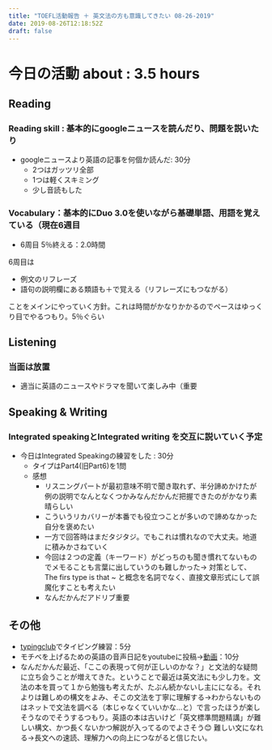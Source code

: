 ```yaml
---
title: "TOEFL活動報告 ＋ 英文法の方も意識してきたい 08-26-2019"
date: 2019-08-26T12:18:52Z
draft: false
---
```



# 今日の活動 about : 3.5 hours
## Reading
### Reading skill : 基本的にgoogleニュースを読んだり、問題を説いたり
* googleニュースより英語の記事を何個か読んだ: 30分
  * 2つはガッツリ全部
  * 1つは軽くスキミング
  * 少し音読もした
<!-- * TOEFL、リーディング問題集を少しといた：30分
  * https://www.amazon.co.jp/dp/4862902014
  * 正答率11/15、時間23分
  * 語彙問題はほぼ正解だった
  * １つ、問題文をよく読まずにみすったケアレスミス
  * 最後の分類問題で分類の認識をミスって全滅。どんまい -->


### Vocabulary：基本的にDuo 3.0を使いながら基礎単語、用語を覚えている（現在6週目

* 6周目 5％終える：2.0時間

6周目は
* 例文のリフレーズ
* 語句の説明欄にある類語も＋で覚える（リフレーズにもつながる）

ことをメインにやっていく方針。これは時間がかなりかかるのでペースはゆっくり目でやるつもり。5％ぐらい

## Listening
### 当面は放置
<!-- * 英語学校で小規模の模擬テストを実施
  * 全然練習してないのにほぼ満点だった
  * 毎日練習してるReadingとこの差はいったい…(´；ω；｀) -->
<!-- * 一番まだマシなので優先順位として一番下
* (Speakingも同じ姿勢をとってたらかなりできなくて焦った経緯があるが…(；・∀・)) -->
* 適当に英語のニュースやドラマを聞いて楽しみ中（重要

## Speaking & Writing
###  Integrated speakingとIntegrated writing を交互に説いていく予定
<!-- * 今日はIntegrated Writingの練習をした : 30分
  * 感想
    * リーディングは結構読めた。素晴らしい
    * ギャクにリスニングはちょっと危うかった。けど書く分には十分きけた
    * ３つの反論パートにおいて、メインの各主張と＋αなにか付け加える情報が聞けたい
    * 時間配分をミスって残り時間１０分くらい多いとミス(；・∀・)
    * independent が30分なのでつい、そっち基準でやってしまった
### TIPS
 * Readingは読むのきついが、メイントピック、そして各サポートの最初、最後の文は抑える
     * 最悪あとから読めるので落ち着いて ＋ 意外と書く時間は余裕ありそう
 * Listeningが意外と要。一度しか聞けない。
       * ３つのサポートを広く浅く（１つを詳しくより、３つ揃える方が大事）
      * もし聞けたら１つサポートについて２つ内容をGET → ＋α用
 * ワケワカメでもWritingはoutlineのテンプレを利用すれば大方はうまるので最悪ごまかしで＾＾
 * 最初＋αなしの軽量版を作る→時間に応じて＋αをつけるのがありかも -->

* 今日はIntegrated Speakingの練習をした : 30分
  * タイプはPart4(旧Part6)を1問
  * 感想
    * リスニングパートが最初意味不明で聞き取れず、半分諦めかけたが例の説明でなんとなくつかみなんだかんだ把握できたのがかなり素晴らしい
    * こういうリカバリーが本番でも役立つことが多いので諦めなかった自分を褒めたい
    * 一方で回答時はまだタジタジ。でもこれは慣れなので大丈夫。地道に積みかさねていく
    * 今回は２つの定義（キーワード）がどっちのも聞き慣れてないものでメモることも言葉に出していうのも難しかった→ 対策として、The firs type is that ~ と概念を名詞でなく、直接文章形式にして誤魔化すことも考えたい
    * なんだかんだアドリブ重要

## その他
* [typingclub](https://www.typingclub.com/)でタイピング練習：5分
* モチベを上げるための英語の音声日記をyoutubeに投稿→[動画](https://youtu.be/VaM5eJp5gGQ)：10分
* なんだかんだ最近、「ここの表現って何が正しいのかな？」と文法的な疑問に立ち会うことが増えてきた。ということで最近は英文法にも少し力を。文法の本を買って１から勉強も考えたが、たぶん続かないし主にになる。それよりは難しめの構文をよみ、そこの文法を丁寧に理解する→わからないものはネットで文法を調べる（本じゃなくていいかな…と）で言ったほうが楽しそうなのでそうするつもり。英語の本は古いけど「英文標準問題精講」が難しい構文、かつ長くないかつ解説が入ってるのでよさそう😊   難しい文になれる→長文への速読、理解力への向上につながると信じたい。
